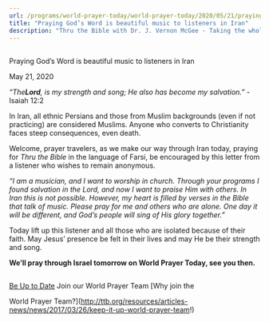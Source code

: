 ```yaml
---
url: /programs/world-prayer-today/world-prayer-today/2020/05/21/praying-god-s-word-is-beautiful-music-to-listeners-in-iran
title: "Praying God’s Word is beautiful music to listeners in Iran"
description: "Thru the Bible with Dr. J. Vernon McGee - Taking the whole Word to the whole world"
---
```







## 
 Praying God’s Word is beautiful music to listeners in Iran


May 21, 2020




*“The**Lord**, is my strength and song; He also has become my salvation.”* -Isaiah 12:2


In Iran, all ethnic Persians and those from Muslim backgrounds (even if not practicing) are considered Muslims. Anyone who converts to Christianity faces steep consequences, even death.


Welcome, prayer travelers, as we make our way through Iran today, praying for *Thru the Bible* in the language of Farsi, be encouraged by this letter from a listener who wishes to remain anonymous.


*“I am a musician, and I want to worship in church. Through your programs I found salvation in the Lord, and now I want to praise Him with others. In Iran this is not possible. However, my heart is filled by verses in the Bible that talk of music. Please pray for me and others who are alone. One day it will be different, and God’s people will sing of His glory together.”*


Today lift up this listener and all those who are isolated because of their faith. May Jesus’ presence be felt in their lives and may He be their strength and song.


**We’ll pray through Israel tomorrow on World Prayer Today, see you then.**







## 




[Be Up to Date](http://feeds.feedburner.com/WorldPrayerToday "World Prayer Today RSS Feed")
Join our World Prayer Team
[Why join the  

World Prayer Team?](http://ttb.org/resources/articles-news/news/2017/03/26/keep-it-up-world-prayer-team!)




